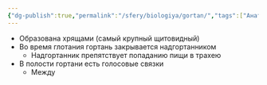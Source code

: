 ```yaml
---
{"dg-publish":true,"permalink":"/sfery/biologiya/gortan/","tags":["Анатомия"]}
---
```


- Образована хрящами (самый крупный щитовидный)
- Во время глотания гортань закрывается надгортанником
	- Надгортанник препятствует попаданию пищи в трахею 
- В полости гортани есть голосовые связки
	- Между 